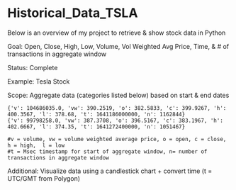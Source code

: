 # Historical_Data_TSLA

Below is an overview of my project to retrieve & show stock data in Python

Goal: Open, Close, High, Low, Volume, Vol Weighted Avg Price, Time, & # of transactions in aggregate window 

Status: Complete

Example: Tesla Stock

Scope: Aggregate data (categories listed below) based on start & end dates

    {'v': 104686035.0, 'vw': 390.2519, 'o': 382.5833, 'c': 399.9267, 'h': 400.3567, 'l': 378.68, 't': 1641186000000, 'n': 1162844}
    {'v': 99798258.0, 'vw': 387.3708, 'o': 396.5167, 'c': 383.1967, 'h': 402.6667, 'l': 374.35, 't': 1641272400000, 'n': 1051467}

    #v = volume, vw = volume weighted average price, o = open, c = close, h = high,  l = low
    #t = Msec timestamp for start of aggregate window, n= number of transactions in aggregate window 
   
   
Additional:  Visualize data using a candlestick chart + convert time (t = UTC/GMT from Polygon) 
